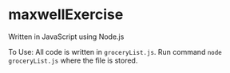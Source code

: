 # maxwellExercise

Written in JavaScript using Node.js

To Use:
All code is written in `groceryList.js`.
Run command `node groceryList.js` where the file is stored.
